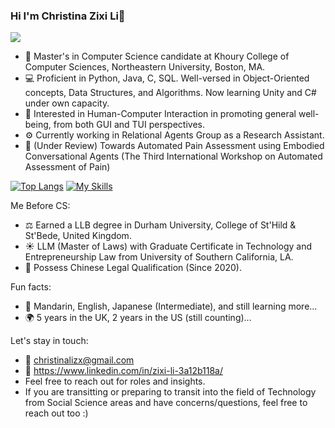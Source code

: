 ### Hi I'm Christina Zixi Li👋
![](https://komarev.com/ghpvc/?username=christinalizx&color=green)

- 🏫 Master's in Computer Science candidate at Khoury College of Computer Sciences, Northeastern University, Boston, MA.
- 💻 Proficient in Python, Java, C, SQL. Well-versed in Object-Oriented concepts, Data Structures, and Algorithms. Now learning Unity and C# under own capacity.
- 🤖️ Interested in Human-Computer Interaction in promoting general well-being, from both GUI and TUI perspectives.
- ⚙️ Currently working in Relational Agents Group as a Research Assistant.
- 📑 (Under Review) Towards Automated Pain Assessment using Embodied Conversational Agents (The Third
International Workshop on Automated Assessment of Pain)

[![Top Langs](https://github-readme-stats.vercel.app/api/top-langs/?username=christinalizx&layout=donut&theme=holi&show_icons=true)](https://github.com/anuraghazra/github-readme-stats)
[![My Skills](https://skillicons.dev/icons?i=aws,java,c,cs,discord,eclipse,git,github,python,html,idea,latex,linux,mysql,unity,flutter&perline=4)](https://skillicons.dev)

Me Before CS: 
- ⚖️ Earned a LLB degree in Durham University, College of St'Hild & St'Bede, United Kingdom.
- ☀️ LLM (Master of Laws) with Graduate Certificate in Technology and Entrepreneurship Law from University of Southern California, LA.
- 🌲 Possess Chinese Legal Qualification (Since 2020).

Fun facts:
- 💬 Mandarin, English, Japanese (Intermediate), and still learning more...
- 🌍 5 years in the UK, 2 years in the US (still counting)...

Let's stay in touch:
- 📧 christinalizx@gmail.com
- 💼 https://www.linkedin.com/in/zixi-li-3a12b118a/
- Feel free to reach out for roles and insights.
- If you are transitting or preparing to transit into the field of Technology from Social Science areas and have concerns/questions, feel free to reach out too :)



